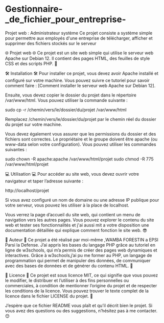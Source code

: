 # Gestionnaire-_de_fichier_pour_entreprise-

Projet web : Administrateur système
Ce projet consiste a  système simple pour permettre aux employés  d'une entreprise de télécharger, afficher et supprimer des fichiers stockés sur le serveur

🌐 Projet web 🌐
Ce projet est un site web simple qui utilise le serveur web Apache sur Debian 12. Il contient des pages HTML, des feuilles de style CSS et des scripts PHP. 🚀

🛠 Installation 🛠
Pour installer ce projet, vous devez avoir Apache installé et configuré sur votre machine. Vous pouvez suivre ce tutoriel pour savoir comment faire : [Comment installer le serveur web Apache sur Debian 12].

Ensuite, vous devez copier le dossier du projet dans le répertoire /var/www/html. Vous pouvez utiliser la commande suivante :

sudo cp -r /chemin/vers/le/dossier/du/projet /var/www/html

Remplacez /chemin/vers/le/dossier/du/projet par le chemin réel du dossier du projet sur votre machine.

Vous devez également vous assurer que les permissions du dossier et des fichiers sont correctes. Le propriétaire et le groupe doivent être apache (ou www-data selon votre configuration). Vous pouvez utiliser les commandes suivantes :

sudo chown -R apache:apache /var/www/html/projet
sudo chmod -R 775 /var/www/html/projet

💻 Utilisation 💻
Pour accéder au site web, vous devez ouvrir votre navigateur et taper l’adresse suivante :

http://localhost/projet

Si vous avez configuré un nom de domaine ou une adresse IP publique pour votre serveur, vous pouvez les utiliser à la place de localhost.

Vous verrez la page d’accueil du site web, qui contient un menu de navigation vers les autres pages. Vous pouvez explorer le contenu du site web et tester ses fonctionnalités et j'ai aussi mit a votre disposition une documentation détaillée qui explique comment fonction le site web. 😎

👥 Auteur 👥
Ce projet a été réalisé par moi-même ,WAMBA FORESTIN a EPSI Parsi la Defense. J’ai appris les bases du langage PHP grâce au tutoriel en ligne de w3schools, qui m’a permis de créer des pages web dynamiques et interactives.
Grâce à w3schools,j’ai pu me former au PHP, un langage de programmation qui permet de manipuler des données, de communiquer avec des bases de données et de générer du contenu HTML. 👏

📄 Licence 📄
Ce projet est sous licence MIT, ce qui signifie que vous pouvez le modifier, le distribuer et l’utiliser à des fins personnelles ou commerciales, à condition de mentionner l’origine du projet et de respecter les conditions de la licence. Vous pouvez trouver le texte complet de la licence dans le fichier LICENSE du projet. 📝

J’espère que ce fichier README vous plaît et qu’il décrit bien le projet. Si vous avez des questions ou des suggestions, n’hésitez pas à me contacter. 😊
